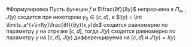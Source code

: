 #Формулировка 
Пусть функции $f$ и $\frac{∂f}{∂y}$ непрерывна в $Π_∞$ , $J (y)$ сходится при некотором $y_0 ∈ [c,d]$, а $I(y) = \int \limits_a^{+\infty}\frac{∂f}{∂y}(x,y)dx$ сходится равномерно по параметру $y$ на отрезке $[c,d]$, тогда $J (y)$ сходится равномерно по параметру $y$ на $[c,d]$, $J (y)$ дифференцируема на $[c,d]$ и $J' (y) = I(y)$ 

